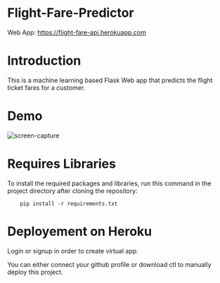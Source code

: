 # Flight-Fare-Predictor


Web App: https://flight-fare-api.herokuapp.com

# Introduction

This is a machine learning  based Flask Web app that predicts the flight ticket fares for a customer.

# Demo

![screen-capture](https://user-images.githubusercontent.com/54103472/96138864-d8c11c00-0f1b-11eb-8252-d91507096ffc.gif)

# Requires Libraries

To install the required packages and libraries, run this command in the project directory after cloning the repository:

        pip install -r requirements.txt
        
# Deployement on Heroku

Login or signup in order to create virtual app.

You can either connect your github profile or download ctl to manually deploy this project.
